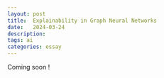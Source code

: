 ```yaml
---
layout: post
title:  Explainability in Graph Neural Networks
date:   2024-03-24
description:
tags: ai
categories: essay
---
```

Coming soon !
